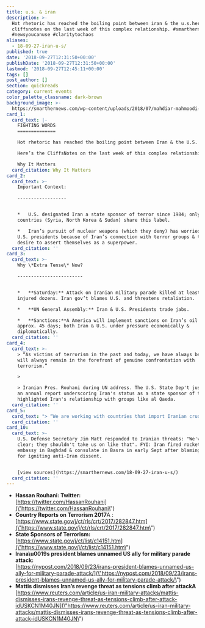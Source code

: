 ```yaml
---
title: u.s. & iran
description: >-
  Hot rhetoric has reached the boiling point between iran & the u.s.here's the
  cliffsnotes on the last week of this complex relationship. #smarthernews
  #newsyoucanuse #claritytochaos
aliases:
  - 18-09-27-iran-u-s/
published: true
date: '2018-09-27T12:31:50+00:00'
publishDate: '2018-09-27T12:31:50+00:00'
lastmod: '2018-09-27T12:45:11+00:00'
tags: []
post_author: []
section: quickreads
category: current events
color_palette_classname: dark-brown
background_image: >-
  https://smarthernews.com/wp-content/uploads/2018/07/mahdiar-mahmoodi-452489-unsplash-scaled.jpg
card_1:
  card_text: |-
    FIGHTING WORDS
    ==============

    Hot rhetoric has reached the boiling point between Iran & the U.S.

    Here’s the CliffsNotes on the last week of this complex relationship.

    Why It Matters
  card_citation: Why It Matters
card_2:
  card_text: >-
    Important Context:

    ------------------


    *   U.S. designated Iran a state sponsor of terror since 1984; only 3 other
    countries (Syria, North Korea & Sudan) share this label.

    *   Iran’s pursuit of nuclear weapons (which they deny) has worried several
    U.S. presidents because of Iran’s connection with terror groups & their
    desire to assert themselves as a superpower.
  card_citation: ''
card_3:
  card_text: >-
    Why \*Extra Tense\* Now?

    ------------------------


    *   **Saturday:** Attack on Iranian military parade killed at least 25,
    injured dozens. Iran gov’t blames U.S. and threatens retaliation.

    *   **UN General Assembly:** Iran & U.S. Presidents trade jabs.

    *   **Sanctions:**A America will implement sanctions on Iran’s oil market in
    approx. 45 days; both Iran & U.S. under pressure economically &
    diplomatically.
  card_citation: ''
card_4:
  card_text: >-
    > “As victims of terrorism in the past and today, we have always been and
    will always remain in the forefront of genuine confrontation with
    terrorism.”

    > 

    > Iranian Pres. Rouhani during UN address. The U.S. State Dep't just issued
    an annual report underscoring Iran's status as a state sponsor of terror and
    highlighted Iran's relationship with groups like al Qaeda.
  card_citation: ''
card_5:
  card_text: "> “We are working with countries that import Iranian crude oil to cut their purchases substantially. We cannot allow the worlda\x19s leading sponsor of terrorism to possess the planeta\x19s most dangerous weapons.”\n> \n> Pres. Trump during UN address. America received pushback from China, France, U.K and Russia (the other signatories of the original \"nuclear deal\") about joining in sanctions on Iran's oil exports; they want to stay \"in\" the nuclear deal, for now."
  card_citation: ''
card_10:
  card_text: >-
    U.S. Defense Secretary Jim Matt responded to Iranian threats: "We've been
    clear; they shouldn't take us on like that". FYI: Iran fired rockets at U.S.
    embassy in Baghdad & consulate in Basra in early Sept after blaming America
    for igniting anti-Iran dissent.


    [view sources](https://smarthernews.com/18-09-27-iran-u-s/)
  card_citation: ''
---
```

*   **Hassan Rouhani: Twitter:**  
    [https://twitter.com/HassanRouhani](\"https://twitter.com/HassanRouhani\")
*   **Country Reports on Terrorism 2017**A :  
    [https://www.state.gov/j/ct/rls/crt/2017/282847.htm](\"https://www.state.gov/j/ct/rls/crt/2017/282847.htm\")
*   **State Sponsors of Terrorism:**  
    [https://www.state.gov/j/ct/list/c14151.htm](\"https://www.state.gov/j/ct/list/c14151.htm\")
*   **Irana\\u0019s president blames unnamed US ally for military parade attack:**  
    [https://nypost.com/2018/09/23/irans-president-blames-unnamed-us-ally-for-military-parade-attack/](\"https://nypost.com/2018/09/23/irans-president-blames-unnamed-us-ally-for-military-parade-attack/\")
*   **Mattis dismisses Iran’s revenge threat as tensions climb after attackA**  
    [https://www.reuters.com/article/us-iran-military-attacks/mattis-dismisses-irans-revenge-threat-as-tensions-climb-after-attack-idUSKCN1M40JN](\"https://www.reuters.com/article/us-iran-military-attacks/mattis-dismisses-irans-revenge-threat-as-tensions-climb-after-attack-idUSKCN1M40JN\")